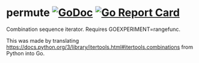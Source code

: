 # permute [![GoDoc](https://godoc.org/github.com/earthboundkid/permute?status.svg)](https://godoc.org/github.com/earthboundkid/permute) [![Go Report Card](https://goreportcard.com/badge/github.com/earthboundkid/permute)](https://goreportcard.com/report/github.com/earthboundkid/permute)
Combination sequence iterator. Requires GOEXPERIMENT=rangefunc.

This was made by translating https://docs.python.org/3/library/itertools.html#itertools.combinations from Python into Go.
